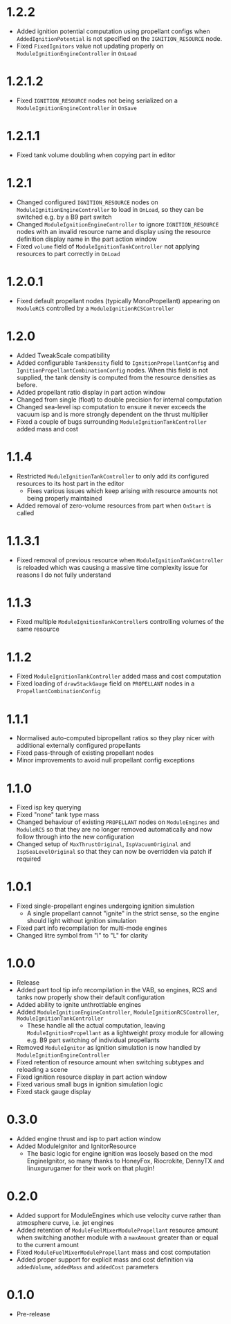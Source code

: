 # 1.2.2
- Added ignition potential computation using propellant configs when `AddedIgnitionPotential` is not specified on the `IGNITION_RESOURCE` node.
- Fixed `FixedIgnitors` value not updating properly on `ModuleIgnitionEngineController` in `OnLoad`
# 1.2.1.2
- Fixed `IGNITION_RESOURCE` nodes not being serialized on a `ModuleIgnitionEngineController` in `OnSave`
# 1.2.1.1
- Fixed tank volume doubling when copying part in editor
# 1.2.1
- Changed configured `IGNITION_RESOURCE` nodes on `ModuleIgnitionEngineController` to load in `OnLoad`, so they can be switched e.g. by a B9 part switch
- Changed `ModuleIgnitionEngineController` to ignore `IGNITION_RESOURCE` nodes with an invalid resource name and display using the resource definition display name in the part action window
- Fixed `volume` field of `ModuleIgnitionTankController` not applying resources to part correctly in `OnLoad`
# 1.2.0.1
- Fixed default propellant nodes (typically MonoPropellant) appearing on `ModuleRCS` controlled by a `ModuleIgnitionRCSController`
# 1.2.0
- Added TweakScale compatibility
- Added configurable `TankDensity` field to `IgnitionPropellantConfig` and `IgnitionPropellantCombinationConfig` nodes. When this field is not supplied, the tank density is computed from the resource densities as before.
- Added propellant ratio display in part action window
- Changed from single (float) to double precision for internal computation
- Changed sea-level isp computation to ensure it never exceeds the vacuum isp and is more strongly dependent on the thrust multiplier
- Fixed a couple of bugs surrounding `ModuleIgnitionTankController` added mass and cost
# 1.1.4
- Restricted `ModuleIgnitionTankController` to only add its configured resources to its host part in the editor
  - Fixes various issues which keep arising with resource amounts not being properly maintained
- Added removal of zero-volume resources from part when `OnStart` is called
# 1.1.3.1
- Fixed removal of previous resource when `ModuleIgnitionTankController` is reloaded which was causing a massive time complexity issue for reasons I do not fully understand
# 1.1.3
- Fixed multiple `ModuleIgnitionTankController`s controlling volumes of the same resource
# 1.1.2
- Fixed `ModuleIgnitionTankController` added mass and cost computation
- Fixed loading of `drawStackGauge` field on `PROPELLANT` nodes in a `PropellantCombinationConfig`
# 1.1.1
- Normalised auto-computed bipropellant ratios so they play nicer with additional externally configured propellants
- Fixed pass-through of existing propellant nodes
- Minor improvements to avoid null propellant config exceptions
# 1.1.0
- Fixed isp key querying
- Fixed "none" tank type mass
- Changed behaviour of existing `PROPELLANT` nodes on `ModuleEngines` and `ModuleRCS` so that they are no longer removed automatically and now follow through into the new configuration
- Changed setup of `MaxThrustOriginal`, `IspVacuumOriginal` and `IspSeaLevelOriginal` so that they can now be overridden via patch if required
# 1.0.1
- Fixed single-propellant engines undergoing ignition simulation
  - A single propellant cannot "ignite" in the strict sense, so the engine should light without ignition simulation
- Fixed part info recompilation for multi-mode engines
- Changed litre symbol from "l" to "L" for clarity
# 1.0.0
- Release
- Added part tool tip info recompilation in the VAB, so engines, RCS and tanks now properly show their default configuration
- Added ability to ignite unthrottlable engines
- Added `ModuleIgnitionEngineController`, `ModuleIgnitionRCSController`, `ModuleIgnitionTankController`
  - These handle all the actual computation, leaving `ModuleIgnitionPropellant` as a lightweight proxy module for allowing e.g. B9 part switching of individual propellants
- Removed `ModuleIgnitor` as ignition simulation is now handled by `ModuleIgnitionEngineController`
- Fixed retention of resource amount when switching subtypes and reloading a scene
- Fixed ignition resource display in part action window
- Fixed various small bugs in ignition simulation logic
- Fixed stack gauge display
# 0.3.0
- Added engine thrust and isp to part action window
- Added ModuleIgnitor and IgnitorResource
  - The basic logic for engine ignition was loosely based on the mod EngineIgnitor, so many thanks to HoneyFox, Riocrokite, DennyTX and linuxgurugamer for their work on that plugin!
# 0.2.0
- Added support for ModuleEngines which use velocity curve rather than atmosphere curve, i.e. jet engines
- Added retention of `ModuleFuelMixerModulePropellant` resource amount when switching another module with a `maxAmount` greater than or equal to the current amount
- Fixed `ModuleFuelMixerModulePropellant` mass and cost computation
- Added proper support for explicit mass and cost definition via `addedVolume`, `addedMass` and `addedCost` parameters
# 0.1.0
- Pre-release